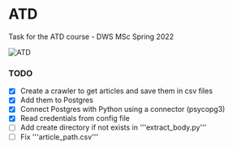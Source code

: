 # ATD
Task for the ATD course - DWS MSc Spring 2022 

![ATD](https://naftemporiki.gr/fu/p/1496776/638/399/0x000000000167f33c/2/megaro-maksimou.jpg)

### TODO

- [X] Create a crawler to get articles and save them in csv files    
- [X] Add them to Postgres
- [X] Connect Postgres with Python using a connector (psycopg3)
- [X] Read credentials from config file
- [ ] Add create directory if not exists in '''extract_body.py'''
- [ ] Fix '''article_path.csv'''
